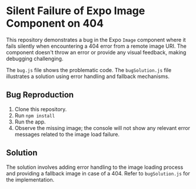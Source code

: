 # Silent Failure of Expo Image Component on 404

This repository demonstrates a bug in the Expo `Image` component where it fails silently when encountering a 404 error from a remote image URI.  The component doesn't throw an error or provide any visual feedback, making debugging challenging.

The `bug.js` file shows the problematic code. The `bugSolution.js` file illustrates a solution using error handling and fallback mechanisms.

## Bug Reproduction

1. Clone this repository.
2. Run `npm install`
3. Run the app.
4. Observe the missing image; the console will not show any relevant error messages related to the image load failure.

## Solution

The solution involves adding error handling to the image loading process and providing a fallback image in case of a 404. Refer to `bugSolution.js` for the implementation.